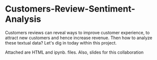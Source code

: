 # Customers-Review-Sentiment-Analysis
Customers reviews can reveal ways to improve customer experience, to attract new customers and hence increase revenue. Then how to analyze these textual data?
Let's dig in today within this project.

Attached are HTML and ipynb. files. Also, slides for this collaboration
